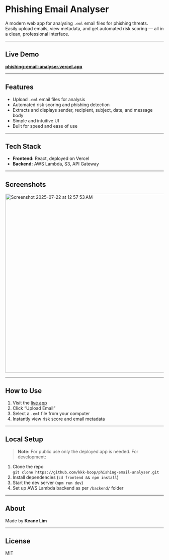 # Phishing Email Analyser

A modern web app for analysing `.eml` email files for phishing threats.  
Easily upload emails, view metadata, and get automated risk scoring — all in a clean, professional interface.

---

## Live Demo

**[phishing-email-analyser.vercel.app](https://phishing-email-analyser.vercel.app/)**

---

## Features

- Upload `.eml` email files for analysis
- Automated risk scoring and phishing detection
- Extracts and displays sender, recipient, subject, date, and message body
- Simple and intuitive UI
- Built for speed and ease of use

---

## Tech Stack

- **Frontend:** React, deployed on Vercel
- **Backend:** AWS Lambda, S3, API Gateway

---

## Screenshots
<img width="699" height="569" alt="Screenshot 2025-07-22 at 12 57 53 AM" src="https://github.com/user-attachments/assets/79910fc1-9449-47cb-ac14-5d41abf6cc67" />


---

## How to Use

1. Visit the [live app](https://phishing-email-analyser.vercel.app/)
2. Click “Upload Email”
3. Select a `.eml` file from your computer
4. Instantly view risk score and email metadata

---

## Local Setup

> **Note:** For public use only the deployed app is needed. For development:

1. Clone the repo  
   `git clone https://github.com/kkk-boop/phishing-email-analyser.git`
2. Install dependencies (`cd frontend && npm install`)
3. Start the dev server (`npm run dev`)
4. Set up AWS Lambda backend as per `/backend/` folder

---

## About

Made by **Keane Lim**  



---

## License

MIT

